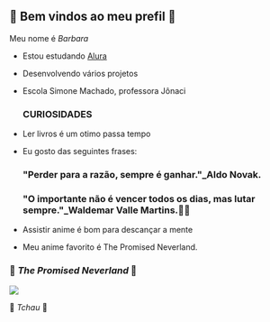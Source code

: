  ## 🌻 Bem vindos ao meu prefil 🌻
 
 Meu nome é *Barbara*

- Estou estudando [Alura](https://www.alura.com.br)
- Desenvolvendo vários projetos
- Escola Simone Machado, professora Jônaci
  
  ### CURIOSIDADES
  
- Ler livros é um otimo passa tempo
- Eu gosto das seguintes frases:
  
  ### "Perder para a razão, sempre é ganhar."_Aldo Novak.
  ### "O importante não é vencer todos os dias, mas lutar sempre."_Waldemar Valle Martins.📖📘

-  Assistir anime é bom para descançar a mente
-  Meu anime favorito é The Promised Neverland.
  
  
  ### 🦋 *The Promised Neverland* 🦋
  
![](https://media1.tenor.com/m/ss23ELgluM0AAAAC/the-promised-neverland-anime.gif)

🌻 *Tchau* 🌻
